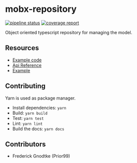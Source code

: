 # mobx-repository

[![pipeline status](https://gitlab.com/prior99/mobx-repository/badges/master/pipeline.svg)](https://github.com/Prior99/mobx-repository)
[![coverage report](https://gitlab.com/prior99/mobx-repository/badges/master/coverage.svg)](https://github.com/Prior99/mobx-repository)

Object oriented typescript repository for managing the model.

## Resources

- [Example code](./example/index.tsx)
- [Api Reference](https://prior99.gitlab.io/mobx-repository/index.html)
- [Example](https://prior99.gitlab.io/mobx-repository/example/index.html.html)


## Contributing

Yarn is used as package manager.

* Install dependencies: `yarn`
* Build: `yarn build`
* Test: `yarn test`
* Lint: `yarn lint`
* Build the docs: `yarn docs`

## Contributors

* Frederick Gnodtke (Prior99)
